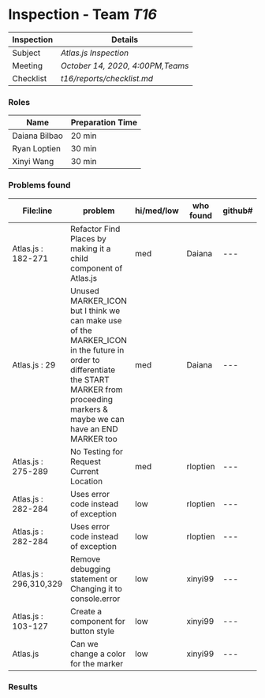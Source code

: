 # Inspection - Team *T16* 
 
| Inspection | Details |
| ----- | ----- |
| Subject | *Atlas.js Inspection* |
| Meeting | *October 14, 2020, 4:00PM,Teams* |
| Checklist | *t16/reports/checklist.md* |

### Roles

| Name | Preparation Time |
| ----- | ----- |
| Daiana Bilbao | 20 min |
| Ryan Loptien | 30 min |
| Xinyi Wang | 30 min |

### Problems found

| File:line | problem | hi/med/low | who found | github#  |
| ----- | ----- |----- | ----- | ----- |
| Atlas.js : 182-271 | Refactor Find Places by making it a child component of Atlas.js | med | Daiana | --- |
| Atlas.js : 29 | Unused MARKER_ICON but I think we can make use of the MARKER_ICON in the future in order to differentiate the START MARKER from proceeding markers & maybe we can have an END MARKER too | med | Daiana | --- |
| Atlas.js : 275-289 | No Testing for Request Current Location | med | rloptien | --- |
| Atlas.js : 282-284 | Uses error code instead of exception | low | rloptien | --- |
| Atlas.js : 282-284 | Uses error code instead of exception | low | rloptien | --- |
| Atlas.js : 296,310,329 | Remove debugging statement or Changing it to console.error | low | xinyi99 | --- |
| Atlas.js : 103-127 | Create a component for button style | low | xinyi99 | --- |
| Atlas.js | Can we change a color for the marker | low | xinyi99 | --- |
### Results
